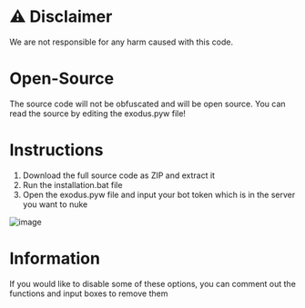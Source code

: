 # ⚠️ Disclaimer
We are not responsible for any harm caused with this code.

# Open-Source
The source code will not be obfuscated and will be open source. You can read the source by editing the exodus.pyw file!

# Instructions

1. Download the full source code as ZIP and extract it
2. Run the installation.bat file
3. Open the exodus.pyw file and input your bot token which is in the server you want to nuke

![image](https://github.com/user-attachments/assets/c895679a-9404-4d62-a760-42c16eacd7c9)

# Information
If you would like to disable some of these options, you can comment out the functions and input boxes to remove them
